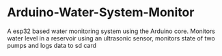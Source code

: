 # Arduino-Water-System-Monitor
A esp32 based water monitoring system using the Arduino core. Monitors water level in a reservoir using an ultrasonic sensor, monitors  state of two pumps and logs data to sd card
